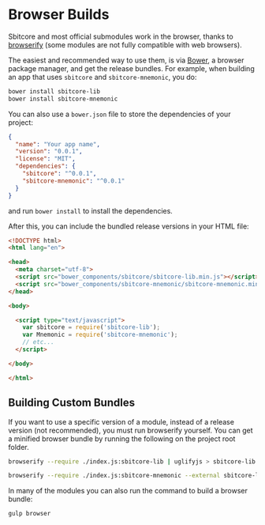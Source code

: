 # Browser Builds
Sbitcore and most official submodules work in the browser, thanks to [browserify](http://browserify.org/) (some modules are not fully compatible with web browsers).

The easiest and recommended way to use them, is via [Bower](http://bower.io/), a browser package manager, and get the release bundles. For example, when building an app that uses `sbitcore` and `sbitcore-mnemonic`, you do:

```sh
bower install sbitcore-lib
bower install sbitcore-mnemonic
```

You can also use a `bower.json` file to store the dependencies of your project:

```json
{
  "name": "Your app name",
  "version": "0.0.1",
  "license": "MIT",
  "dependencies": {
    "sbitcore": "^0.0.1",
    "sbitcore-mnemonic": "^0.0.1"
  }
}
```

and run `bower install` to install the dependencies.

After this, you can include the bundled release versions in your HTML file:

```html
<!DOCTYPE html>
<html lang="en">

<head>
  <meta charset="utf-8">
  <script src="bower_components/sbitcore/sbitcore-lib.min.js"></script>
  <script src="bower_components/sbitcore-mnemonic/sbitcore-mnemonic.min.js"></script>
</head>

<body>

  <script type="text/javascript">
    var sbitcore = require('sbitcore-lib');
    var Mnemonic = require('sbitcore-mnemonic');
    // etc...
  </script>

</body>

</html>
```

## Building Custom Bundles
If you want to use a specific version of a module, instead of a release version (not recommended), you must run browserify yourself.  You can get a minified browser bundle by running the following on the project root folder.

```sh
browserify --require ./index.js:sbitcore-lib | uglifyjs > sbitcore-lib.min.js
```

```sh
browserify --require ./index.js:sbitcore-mnemonic --external sbitcore-lib | uglifyjs > sbitcore-mnemonic.min.js
```

In many of the modules you can also run the command to build a browser bundle:
```sh
gulp browser
```
